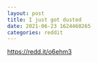 ```yaml
--- 
layout: post 
title: I just got dusted 
date: 2021-06-23 1624460265 
categories: reddit 
--- 
```

https://redd.it/o6ehm3